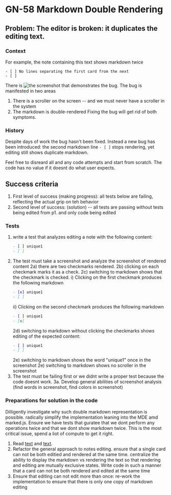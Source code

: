 # GN-58 Markdown Double Rendering

## Problem: The editor is broken: it duplicates the editing text. 

### Context

For example, the note containing this text shows markdown twice

```
- [ ] No lines separating the first card from the next
- [ ] 
```

There is ![the screenshot](image.png) that demonstrates the bug. The bug is manifested in two areas
  1. There is a scroller on the screen -- and we must never have a scroller in the system
  2. The markdown is double-rendered
Fixing the bug will get rid of both symptoms.

### History

Despite days of work the bug hasn't been fixed. Instead a new bug has been introduced: the second markdown line `- [ ]` stops rendering, yet editing still shows duplicate markdown.

Feel free to disreard all and any code attempts and start from scratch. The code has no value if it doesnt do what user expects.

## Success criteria

1. First level of success (making progress): all tests below are failing, reflecting the actual grip on teh behavior
2. Second level of success: (solution) -- all tests are passing without tests being edited from p1. and only code being edited

### Tests

  1. write a test that analyzes editing a note with the following content:
     ```markdown
     - [ ] unique1
     - [ ]
     ```
  2. The test must take a screenshot and analyze the screenshot of rendered content
     2a) there are two checkmarks rendered.
     2b) clicking on each checkmark marks it as a check.
     2c) switching to markdown shows that the checkmark is checked.
       i) Clicking on the first checkmark produces the following markdown
       ```markdown
       - [x] unique1
       - [ ]
       ```
       ii) Clicking on the second checkmark produces the following markdown
       ```markdown
       - [ ] unique1
       - [x]
       ```
     2d) switching to markdown without clicking the checkmarks shows editing of the expected content:
     ```markdown
     - [ ] unique1
     - [ ]
     ```
     2e) switching to markdown shows the word "unique1" once in the screenshot
     2e) switching to markdown shows no scroller in the screenshot
  3. The test must be failing first or we didnt write a proper test because the code doesnt work.
     3a. Develop general abilities of screenshot analysis (find words in screenshot, find colors in screenshot)

### Preparations for solution in the code

Dilligently investigate why such double markdown representation is possible. radically simplify the implementation leaning into the MDE amd marked.js. Ensure we have tests that guratee that we dont perform any operations twice and that we dont show markdown twice. This is the most critical issue, spend a liot of compute to get it right.

1. Read [text](MDE.v2.19.0.md) and [text](marked.js.md).
2. Refactor the general approach to notes editing. ensure that a single card can not be both editied and rendered at the same time. centralize the ability to display the markdown vs rendering the text so that rendering and editing are mutually exclusive states. Write code in such a manner that a card can not be both rendered and edited at the same time
3. Ensure that editing can not edit more than once: re-work the implementation to ensure that there is only one copy of markdown editing
